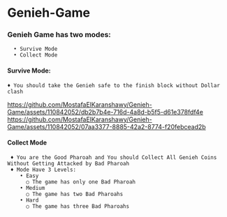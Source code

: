 # Genieh-Game
### Genieh Game has two modes: 
      • Survive Mode
      • Collect Mode

#### Survive Mode:

    ♦ You should take the Genieh safe to the finish block without Dollar clash
    
https://github.com/MostafaElKaranshawy/Genieh-Game/assets/110842052/db2b7b4e-716d-4a8d-b5f5-d61e378fdf4e
https://github.com/MostafaElKaranshawy/Genieh-Game/assets/110842052/07aa3377-8885-42a2-8774-f20febcead2b

#### Collect Mode 

     ♦ You are the Good Pharoah and You should Collect All Genieh Coins Without Getting Attacked by Bad Pharoah
     ♦ Mode Have 3 Levels:
        • Easy
          ○ The game has only one Bad Pharoah
        • Medium
          ○ The game has two Bad Pharoahs
        • Hard
          ○ The game has three Bad Pharoahs





